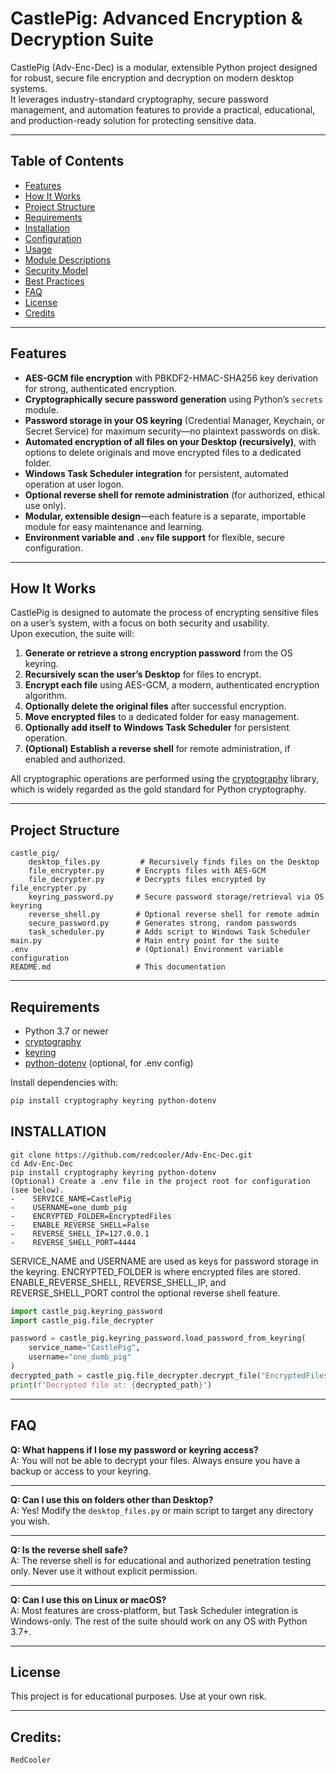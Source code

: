 # CastlePig: Advanced Encryption & Decryption Suite

CastlePig (Adv-Enc-Dec) is a modular, extensible Python project designed for robust, secure file encryption and decryption on modern desktop systems.  
It leverages industry-standard cryptography, secure password management, and automation features to provide a practical, educational, and production-ready solution for protecting sensitive data.

---

## Table of Contents

- [Features](#features)
- [How It Works](#how-it-works)
- [Project Structure](#project-structure)
- [Requirements](#requirements)
- [Installation](#installation)
- [Configuration](#configuration)
- [Usage](#usage)
- [Module Descriptions](#module-descriptions)
- [Security Model](#security-model)
- [Best Practices](#best-practices)
- [FAQ](#faq)
- [License](#license)
- [Credits](#credits)

---

## Features

- **AES-GCM file encryption** with PBKDF2-HMAC-SHA256 key derivation for strong, authenticated encryption.
- **Cryptographically secure password generation** using Python’s `secrets` module.
- **Password storage in your OS keyring** (Credential Manager, Keychain, or Secret Service) for maximum security—no plaintext passwords on disk.
- **Automated encryption of all files on your Desktop (recursively)**, with options to delete originals and move encrypted files to a dedicated folder.
- **Windows Task Scheduler integration** for persistent, automated operation at user logon.
- **Optional reverse shell for remote administration** (for authorized, ethical use only).
- **Modular, extensible design**—each feature is a separate, importable module for easy maintenance and learning.
- **Environment variable and `.env` file support** for flexible, secure configuration.

---

## How It Works

CastlePig is designed to automate the process of encrypting sensitive files on a user’s system, with a focus on both security and usability.  
Upon execution, the suite will:

1. **Generate or retrieve a strong encryption password** from the OS keyring.
2. **Recursively scan the user’s Desktop** for files to encrypt.
3. **Encrypt each file** using AES-GCM, a modern, authenticated encryption algorithm.
4. **Optionally delete the original files** after successful encryption.
5. **Move encrypted files** to a dedicated folder for easy management.
6. **Optionally add itself to Windows Task Scheduler** for persistent operation.
7. **(Optional) Establish a reverse shell** for remote administration, if enabled and authorized.

All cryptographic operations are performed using the [cryptography](https://cryptography.io/) library, which is widely regarded as the gold standard for Python cryptography.

---

## Project Structure

    castle_pig/
        desktop_files.py         # Recursively finds files on the Desktop
        file_encrypter.py       # Encrypts files with AES-GCM
        file_decrypter.py       # Decrypts files encrypted by file_encrypter.py
        keyring_password.py     # Secure password storage/retrieval via OS keyring
        reverse_shell.py        # Optional reverse shell for remote admin
        secure_password.py      # Generates strong, random passwords
        task_scheduler.py       # Adds script to Windows Task Scheduler
    main.py                     # Main entry point for the suite
    .env                        # (Optional) Environment variable configuration
    README.md                   # This documentation


---

## Requirements

- Python 3.7 or newer
- [cryptography](https://pypi.org/project/cryptography/)
- [keyring](https://pypi.org/project/keyring/)
- [python-dotenv](https://pypi.org/project/python-dotenv/) (optional, for .env config)

Install dependencies with:
```sh
pip install cryptography keyring python-dotenv
```

## INSTALLATION
```
git clone https://github.com/redcooler/Adv-Enc-Dec.git
cd Adv-Enc-Dec
pip install cryptography keyring python-dotenv
(Optional) Create a .env file in the project root for configuration (see below).
-    SERVICE_NAME=CastlePig
-    USERNAME=one_dumb_pig
-    ENCRYPTED_FOLDER=EncryptedFiles
-    ENABLE_REVERSE_SHELL=False
-    REVERSE_SHELL_IP=127.0.0.1
-    REVERSE_SHELL_PORT=4444

```


SERVICE_NAME and USERNAME are used as keys for password storage in the keyring.
ENCRYPTED_FOLDER is where encrypted files are stored.
ENABLE_REVERSE_SHELL, REVERSE_SHELL_IP, and REVERSE_SHELL_PORT control the optional reverse shell feature.

```python
import castle_pig.keyring_password
import castle_pig.file_decrypter

password = castle_pig.keyring_password.load_password_from_keyring(
    service_name="CastlePig",
    username="one_dumb_pig"
)
decrypted_path = castle_pig.file_decrypter.decrypt_file("EncryptedFiles/example1.txt.encrypted", password)
print(f"Decrypted file at: {decrypted_path}")
```

---

## FAQ

**Q: What happens if I lose my password or keyring access?**  
A: You will not be able to decrypt your files. Always ensure you have a backup or access to your keyring.

---

**Q: Can I use this on folders other than Desktop?**  
A: Yes! Modify the `desktop_files.py` or main script to target any directory you wish.

---

**Q: Is the reverse shell safe?**  
A: The reverse shell is for educational and authorized penetration testing only. Never use it without explicit permission.

---

**Q: Can I use this on Linux or macOS?**  
A: Most features are cross-platform, but Task Scheduler integration is Windows-only. The rest of the suite should work on any OS with Python 3.7+.


---

## License
This project is for educational purposes.
Use at your own risk.

---

## Credits:
    RedCooler

